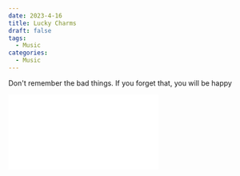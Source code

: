 ```yaml
---
date: 2023-4-16
title: Lucky Charms
draft: false
tags:
  - Music
categories:
  - Music
---
```


Don't remember the bad things. If you forget that, you will be happy

<iframe src="//player.bilibili.com/player.html?aid=438215786&bvid=BV1Cj411u7QV&cid=1045109154&page=1" scrolling="no" border="0" frameborder="no" framespacing="0" allowfullscreen="true"> </iframe>
